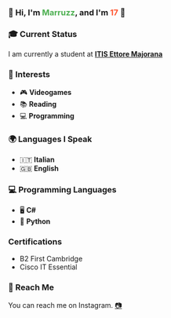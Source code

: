 
### 👤 Hi, I'm **<span style="color:#4CAF50;">Marruzz</span>**, and I'm **<span style="color:#FF5733;">17</span>** 📅

### 🎓 Current Status
I am currently a student at **[ITIS Ettore Majorana](https://www.itismajo.it)**

### 🎯 Interests
- 🎮 **Videogames**
- 📚 **Reading**
- 💻 **Programming**

### 🌍 Languages I Speak
- 🇮🇹 **Italian**
- 🇬🇧 **English**

### 💻 Programming Languages
- 🖥️ **C#**
- 🐍 **Python**

### Certifications
- B2 First Cambridge
- Cisco IT Essential

### 📱 Reach Me
You can reach me on Instagram. [📷](https://www.instagram.com/luca.marroni._)


<!---
Marruzz/Marruzz is a ✨ special ✨ repository because its `README.md` (this file) appears on your GitHub profile.
You can click the Preview link to take a look at your changes.
--->
